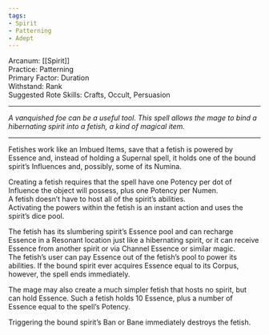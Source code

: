 ```yaml
---
tags:
- Spirit
- Patterning
- Adept
---
```


Arcanum: [[Spirit]]\
Practice: Patterning\
Primary Factor: Duration\
Withstand: Rank\
Suggested Rote Skills: Crafts, Occult, Persuasion

---

_A vanquished foe can be a useful tool. This spell allows the mage to bind a hibernating spirit into a fetish, a kind of magical item._

---

Fetishes work like an Imbued Items, save that a fetish is powered by Essence and, instead of holding a Supernal spell, it holds one of the bound spirit’s Influences and, possibly, some of its Numina.

Creating a fetish requires that the spell have one Potency per dot of Influence the object will possess, plus one Potency per Numen.\
A fetish doesn’t have to host all of the spirit’s abilities.\
Activating the powers within the fetish is an instant action and uses the spirit’s dice pool.

The fetish has its slumbering spirit’s Essence pool and can recharge Essence in a Resonant location just like a hibernating spirit, or it can receive Essence from another spirit or via Channel Essence or similar magic.\
The fetish’s user can pay Essence out of the fetish’s pool to power its abilities. If the bound spirit ever acquires Essence equal to its Corpus, however, the spell ends immediately.

The mage may also create a much simpler fetish that hosts no spirit, but can hold Essence. Such a fetish holds 10 Essence, plus a number of Essence equal to the spell’s Potency.

Triggering the bound spirit’s Ban or Bane immediately destroys the fetish.